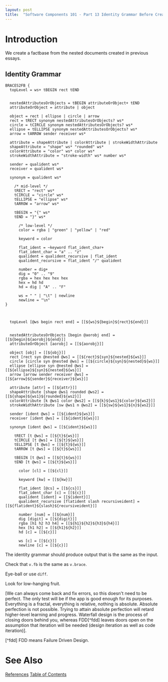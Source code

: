 ```yaml
---
layout: post
title:  "Software Components 101 - Part 13 Identity Grammar Before Creating a Factbase"
---
```

# Introduction
We create a factbase from the nested documents created in previous essays.

## Identity Grammar
```
BRACES2FB {
  topLevel = ws+ tBEGIN rect tEND


  nestedAttributesOrObjects = tBEGIN attributeOrObject+ tEND
  attributeOrObject = attribute | object

  object = rect | ellipse | circle | arrow
  rect = tRECT synonym nestedAttributesOrObjects? ws*
  circle = tCIRCLE synonym nestedAttributesOrObjects? ws*
  ellipse = tELLIPSE synonym nestedAttributesOrObjects? ws*
  arrow = tARROW sender receiver ws*

  attribute = shapeAttribute | colorAttribute | strokeWidthAttribute
  shapeAttribute = "shape" ws* "rounded" ws*
  colorAttribute = "color" ws* color ws*
  strokeWidthAttribute = "stroke-width" ws* number ws*

  sender = qualident ws*
  receiver = qualident ws*

  synonym = qualident ws*

    /* mid-level */
    tRECT = "rect" ws*
    tCIRCLE = "circle" ws*
    tELLIPSE = "ellipse" ws*
    tARROW = "arrow" ws*

    tBEGIN = "{" ws*
    tEND = "}" ws*

      /* low-level */
      color = rgba | "green" | "yellow" | "red"

      keyword = color

      flat_ident = ~keyword flat_ident_char+ 
      flat_ident_char = "a" .. "z"
      qualident = qualident_recursive | flat_ident
      qualident_recursive = flat_ident "/" qualident

      number = dig+
      dig = "0" .. "9"
      rgba = hex hex hex hex
      hex = hd hd
      hd = dig | "A" .. "F"
 
      ws = " " | "\t" | newline
      newline = "\n"
}



  topLevel [@ws begin rect end] = [[${ws}${begin}${rect}${end}]]


  nestedAttributesOrObjects [begin @aorobj end] = [[${begin}${aorobj}${end}]]
  attributeOrObject [aorobj] = [[${aorobj}]]

  object [obj] = [[${obj}]]
  rect [rect syn @nested @ws] = [[${rect}${syn}${nested}${ws}]]
  circle [circle syn @nested @ws] = [[${circle}${syn}${nested}${ws}]]
  ellipse [ellipse syn @nested @ws] = [[${ellipse}${syn}${nested}${ws}]]
  arrow [arrow sender receiver @ws] = [[${arrow}${sender}${receiver}${ws}]]

  attribute [attr] = [[${attr}]]
  shapeAttribute [shape @ws1 rounded @ws2] = [[${shape}${ws1}${rounded}${ws2}]]
  colorAttribute [k @ws1 color @ws2] = [[${k}${ws1}${color}${ws2}]]
  strokeWidthAttribute [sw @ws1 n @ws2] = [[${sw}${ws1}${n}${ws2}]]

  sender [ident @ws] = [[${ident}${ws}]]
  receiver [ident @ws] = [[${ident}${ws}]]

  synonym [ident @ws] = [[${ident}${ws}]]

    tRECT [t @ws] = [[${t}${ws}]]
    tCIRCLE [t @ws] = [[${t}${ws}]]
    tELLIPSE [t @ws] = [[${t}${ws}]]
    tARROW [t @ws] = [[${t}${ws}]]

    tBEGIN [t @ws] = [[${t}${ws}]]
    tEND [t @ws] = [[${t}${ws}]]

      color [cl] = [[${cl}]]

      keyword [kw] = [[${kw}]]

      flat_ident [@cs] = [[${cs}]]
      flat_ident_char [c] = [[${c}]]
      qualident [ident] = [[${ident}]]
      qualident_recursive [flatident slash recursiveident] = [[${flatident}${slash}${recursiveident}]]

      number [num] = [[${num}]]
      dig [digit] = [[${digit}]]
      rgba [h1 h2 h3 h4] = [[${h1}${h2}${h3}${h4}]]
      hex [h1 h2] = [[${h1}${h2}]]
      hd [c] = [[${c}]]
 
      ws [c] = [[${c}]]
      newline [c] = [[${c}]]
```
The identity grammar should produce output that is the same as the input.

Check that `v.fb` is the same as `v.brace`.

Eye-ball or use `diff`.  

Look for low-hanging fruit.

[We can always come back and fix errors, so this doesn't need to be perfect.  The only test will be if the app is good enough for its purposes.  Everything is a fractal, everything is relative, nothing is absolute.  Absolute perfection is not possible.  Trying to attain absolute perfection will retard higher-level learning and progress.  Waterfall design is the process of closing doors behind you, whereas FDD[^fdd] leaves doors open on the assumption that iteration will be needed (design iteration as well as code iteration)].

[^fdd] FDD means Failure Driven Design.

# See Also

[References](https://guitarvydas.github.io/2021/01/14/References.html)
[Table of Contents](https://guitarvydas.github.io/2021/05/14/Table-Of-Contents.html)

<script src="https://utteranc.es/client.js" 
        repo="guitarvydas/guitarvydas.github.io" 
        issue-term="pathname" 
        theme="github-light" 
        crossorigin="anonymous" 
        async> 
</script> 
